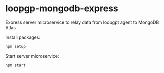 # loopgp-mongodb-express
 Express server microservice to relay data from loopgpt agent to MongoDB Atlas

 Install packages:
 ```bash
 npm setup
 ```

 Start server microservice:
 ```bash
 npm start
 ```